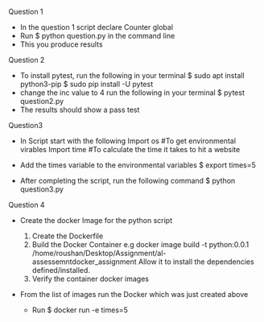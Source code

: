 Question 1

- In the question 1 script declare Counter global 
- Run $ python question.py in the command line
- This you produce results

Question 2
- To install pytest, run the following in your terminal
 $ sudo apt install python3-pip
 $ sudo pip install -U pytest
- change the inc value to 4 
run the following in your terminal
 $ pytest question2.py
- The results should show a pass test

Question3
- In Script start with the following
	Import os #To get environmental virables
	Import time #To calculate the time it takes to hit a website
- Add the times variable to the environmental variables
 $ export times=5

- After completing the script, run the following command
 $ python question3.py

Question 4 
- Create the docker Image for the python script
    1. Create the Dockerfile
	2. Build the Docker Container
		e.g docker image build -t python:0.0.1 /home/roushan/Desktop/Assignment/al-assessemntdocker_assignment
		Allow it to install the dependencies defined/installed.
	3. Verify the container
		docker images


- From the list of images run the Docker which was just created above
	- Run $ docker run -e times=5 <image-name>
 
